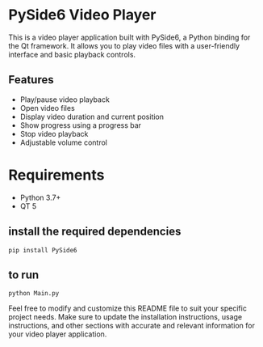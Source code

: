 # PySide6 Video Player

This is a video player application built with PySide6, a Python binding for the Qt framework. It allows you to play video files with a user-friendly interface and basic playback controls.

## Features
- Play/pause video playback
- Open video files
- Display video duration and current position
- Show progress using a progress bar
- Stop video playback
- Adjustable volume control

# Requirements
- Python 3.7+
- QT 5

## install the required dependencies
```pip install PySide6```

## to run
```python Main.py```

Feel free to modify and customize this README file to suit your specific project needs. Make sure to update the installation instructions, usage instructions, and other sections with accurate and relevant information for your video player application.
